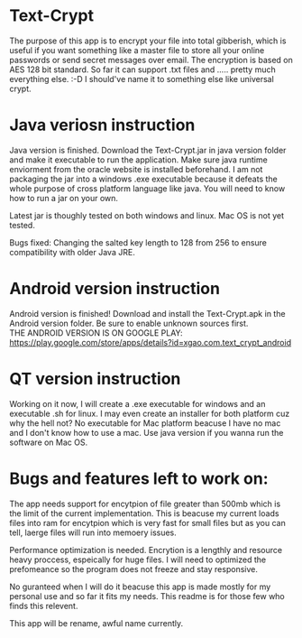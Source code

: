 # Text-Crypt
The purpose of this app is to encrypt your file into total gibberish, which is useful if you want something like a master file to store all your online passwords or send secret messages over email. The encryption is based on AES 128 bit standard.
So far it can support .txt files and ..... pretty much everything else. :-D
I should've name it to something else like universal crypt.

# Java veriosn instruction 
Java version is finished. Download the Text-Crypt.jar in java version folder and make it executable to run the application. Make sure java runtime enviorment from the oracle website is installed beforehand. I am not packaging the jar into a windows .exe executable because it defeats the whole purpose of cross platform language like java. You will need to know how to run a jar on your own.

Latest jar is thoughly tested on both windows and linux. Mac OS is not yet tested.

Bugs fixed: Changing the salted key length to 128 from 256 to ensure compatibility with older Java JRE.

# Android version instruction
Android version is finished! Download and install the Text-Crypt.apk in the Android version folder. Be sure to enable unknown sources first.  
THE ANDROID VERSION IS ON GOOGLE PLAY: https://play.google.com/store/apps/details?id=xgao.com.text_crypt_android


# QT version instruction
Working on it now, I will create a .exe executable for windows and an executable .sh for linux. I may even create an installer for both platform cuz why the hell not? No executable for Mac platform beacuse I have no mac and I don't know how to use a mac. Use java version if you wanna run the software on Mac OS.

# Bugs and features left to work on:
The app needs support for encytpion of file greater than 500mb which is the limit of the current implementation. This is beacuse my current loads files into ram for encytpion which is very fast for small files but as you can tell, laerge files will run into memoery issues. 

Performance optimization is needed. Encrytion is a lengthly and resource heavy proccess, espeically for huge files. I will need to optimized the prefomeance so the program does not freeze and stay responsive. 

No guranteed when I will do it beacuse this app is made mostly for my personal use and so far it fits my needs. This readme is for those few who finds this relevent.

This app will be rename, awful name currently.


